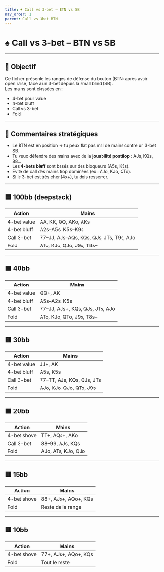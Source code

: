 ```yaml
---
title: ♠️ Call vs 3-bet – BTN vs SB
nav_order: 1
parent: Call vs 3bet BTN
---
```


# ♠️ Call vs 3-bet – BTN vs SB

---

## 🎯 Objectif

Ce fichier présente les ranges de défense du bouton (BTN) après avoir open raise, face à un 3-bet depuis la small blind (SB).  
Les mains sont classées en :

- 4-bet pour value
- 4-bet bluff
- Call vs 3-bet
- Fold

---

## 🧠 Commentaires stratégiques

- Le BTN est en position → tu peux flat pas mal de mains contre un 3-bet SB.
- Tu veux défendre des mains avec de la **jouabilité postflop** : AJs, KQs, 88…
- Les **4-bets bluff** sont basés sur des bloqueurs (A5s, K5s).
- Évite de call des mains trop dominées (ex : AJo, KJo, QTo).
- Si le 3-bet est très cher (4x+), tu dois resserrer.

---

## 🟦 100bb (deepstack)

| Action         | Mains                                             |
|----------------|----------------------------------------------------|
| 4-bet value    | AA, KK, QQ, AKo, AKs                               |
| 4-bet bluff    | A2s–A5s, K5s–K9s                                   |
| Call 3-bet     | 77–JJ, AJs–AQs, KQs, QJs, JTs, T9s, AJo            |
| Fold           | ATo, KJo, QJo, J9s, T8s–                           |

---

## 🟩 40bb

| Action         | Mains                                            |
|----------------|---------------------------------------------------|
| 4-bet value    | QQ+, AK                                           |
| 4-bet bluff    | A5s–A2s, K5s                                      |
| Call 3-bet     | 77–JJ, AJs+, KQs, QJs, JTs, AJo                   |
| Fold           | ATo, KJo, QTo, J9s, T8s–                          |

---

## 🟨 30bb

| Action         | Mains                                          |
|----------------|-------------------------------------------------|
| 4-bet value    | JJ+, AK                                         |
| 4-bet bluff    | A5s, K5s                                        |
| Call 3-bet     | 77–TT, AJs, KQs, QJs, JTs                       |
| Fold           | AJo, KJo, QJo, QTo, J9s                         |

---

## 🟧 20bb

| Action         | Mains                                          |
|----------------|-------------------------------------------------|
| 4-bet shove    | TT+, AQs+, AKo                                 |
| Call 3-bet     | 88–99, AJs, KQs                                |
| Fold           | AJo, ATs, KJo, QJo                             |

---

## 🟥 15bb

| Action         | Mains                                |
|----------------|----------------------------------------|
| 4-bet shove    | 88+, AJs+, AQo+, KQs                  |
| Fold           | Reste de la range                     |

---

## 🟥 10bb

| Action         | Mains                            |
|----------------|-----------------------------------|
| 4-bet shove    | 77+, AJs+, AQo+, KQs             |
| Fold           | Tout le reste                    |
